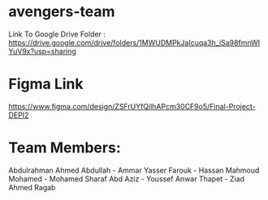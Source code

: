 # avengers-team
Link To Google Drive Folder : https://drive.google.com/drive/folders/1MWUDMPkJaIcuqa3h_iSa98fmnWIYuV9x?usp=sharing
# Figma Link
https://www.figma.com/design/ZSFrUYfQilhAPcm30CF9o5/Final-Project-DEPI2

# Team Members:
Abdulrahman Ahmed Abdullah -
Ammar Yasser Farouk -
Hassan Mahmoud Mohamed -
Mohamed Sharaf Abd Aziz -
Youssef Anwar Thapet -
Ziad Ahmed Ragab